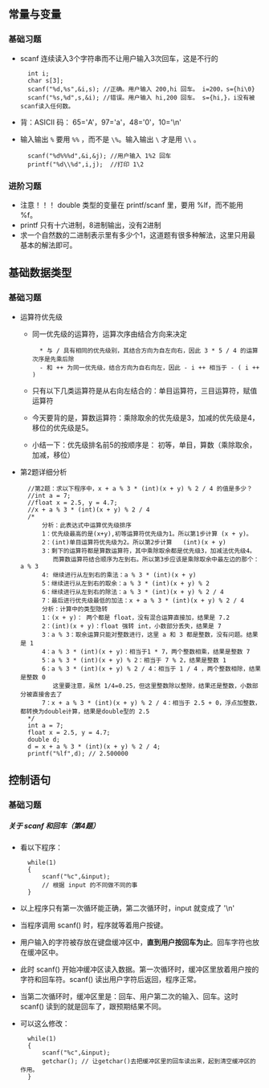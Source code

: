 ## 常量与变量

### 基础习题
* scanf 连续读入3个字符串而不让用户输入3次回车，这是不行的

		int i;
		char s[3];
		scanf("%d,%s",&i,s); //正确。用户输入 200,hi 回车。 i=200，s={hi\0}
		scanf("%s,%d",s,&i); //错误。用户输入 hi,200 回车。 s={hi,}，i没有被scanf读入任何数。
* 背：ASICII 码： 65='A'，97='a'，48='0'，10='\n'
* 输入输出 `%` 要用 `%%` ，而不是 `\%`。输入输出 `\` 才是用 `\\` 。

		scanf("%d%%%d",&i,&j); //用户输入 1%2 回车
		printf("%d\\%d",i,j);  //打印 1\2

### 进阶习题
* 注意！！！ double 类型的变量在 printf/scanf 里，要用 %lf，而不能用 %f。
* printf 只有十六进制，8进制输出，没有2进制
* 求一个自然数的二进制表示里有多少个1，这道题有很多种解法，这里只用最基本的解法即可。


## 基础数据类型

### 基础习题
* 运算符优先级
	* 同一优先级的运算符，运算次序由结合方向来决定
	
			* 与 / 具有相同的优先级别，其结合方向为自左向右，因此 3 * 5 / 4 的运算次序是先乘后除
			- 和 ++ 为同一优先级，结合方向为自右向左，因此 - i ++ 相当于 - ( i ++ )
	* 只有以下几类运算符是从右向左结合的：单目运算符，三目运算符，赋值运算符
	* 今天要背的是，算数运算符：乘除取余的优先级是3，加减的优先级是4，移位的优先级是5。
	* 小结一下：优先级排名前5的按顺序是： 初等，单目，算数（乘除取余，加减，移位）

* 第2题详细分析

		//第2题：求以下程序中，x + a % 3 * (int)(x + y) % 2 / 4 的值是多少？
		//int a = 7;
		//float x = 2.5, y = 4.7;
		//x + a % 3 * (int)(x + y) % 2 / 4
		/*
			分析：此表达式中运算优先级排序
			1：优先级最高的是(x+y),初等运算符优先级为1。所以第1步计算 (x + y)。
			2：(int)单目运算符优先级为2。所以第2步计算 	(int)(x + y)
			3：剩下的运算符都是算数运算符，其中乘除取余都是优先级3，加减法优先级4。
			   而算数运算符结合顺序为左到右。所以第3步应该是乘除取余中最左边的那个：a % 3
			4: 继续进行从左到右的乘法：a % 3 * (int)(x + y)
			5：继续进行从左到右的取余：a % 3 * (int)(x + y) % 2
			6：继续进行从左到右的除法：a % 3 * (int)(x + y) % 2 / 4
			7：最后进行优先级最低的加法：x + a % 3 * (int)(x + y) % 2 / 4
			分析：计算中的类型隐转
			1：(x + y)： 两个都是 float，没有混合运算直接加，结果是 7.2
			2：(int)(x + y)：float 强转 int，小数部分丢失，结果是 7
			3：a % 3：取余运算只能对整数进行，这里 a 和 3 都是整数，没有问题。结果是 1
			4：a % 3 * (int)(x + y)：相当于1 * 7，两个整数相乘，结果是整数 7
			5：a % 3 * (int)(x + y) % 2：相当于 7 % 2，结果是整数 1
			6：a % 3 * (int)(x + y) % 2 / 4：相当于 1 / 4 ，两个整数相除，结果是整数 0
			   这里要注意，虽然 1/4=0.25，但这里整数除以整除，结果还是整数，小数部分被直接舍去了
			7：x + a % 3 * (int)(x + y) % 2 / 4：相当于 2.5 + 0，浮点加整数，都转换为double计算，结果是double型的 2.5
		*/
		int a = 7;
		float x = 2.5, y = 4.7;
		double d;
		d = x + a % 3 * (int)(x + y) % 2 / 4;
		printf("%lf",d); // 2.500000

## 控制语句

### 基础习题

##### 关于 scanf 和回车（第4题）
* 看以下程序：

		while(1)
		{
			scanf("%c",&input);
			// 根据 input 的不同做不同的事
		}
* 以上程序只有第一次循环能正确，第二次循环时，input 就变成了 '\n'
* 当程序调用 scanf() 时，程序就等着用户按键。
* 用户输入的字符被存放在键盘缓冲区中，**直到用户按回车为止**。回车字符也放在缓冲区中。
* 此时 scanf() 开始冲缓冲区读入数据。第一次循环时，缓冲区里放着用户按的字符和回车符。scanf() 读出用户字符后返回，程序正常。
* 当第二次循环时，缓冲区里是：回车、用户第二次的输入、回车。这时 scanf() 读到的就是回车了，跟预期结果不同。
* 可以这么修改：

		while(1)
		{
			scanf("%c",&input);
			getchar(); // 让getchar()去把缓冲区里的回车读出来，起到清空缓冲区的作用。
		}
